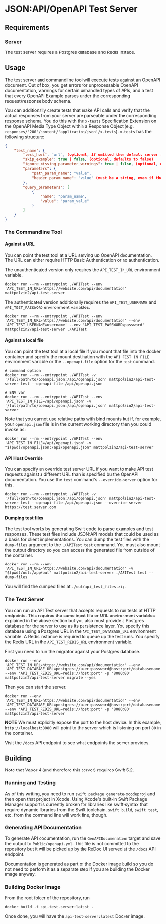 # JSON:API/OpenAPI Test Server
## Requirements
### Server
The test server requires a Postgres database and Redis instace.

## Usage

The test server and commandline tool will execute tests against an OpenAPI document. Out of box, you get errors for unprocessable OpenAPI documentation, warnings for certain unhandled types of APIs, and a test that every OpenAPI Example parses under the corresponding request/response body schema. 

You can additionally create tests that make API calls and verify that the actual responses from your server are parseable under the corresponding response schema. You do this with the `x-tests` Specification Extension on the OpenAPI Media Type Object within a Response Object (e.g. `responses/'200'/content/'application/json'/x-tests`). `x-tests` has the following structure:
```json
{
    "test_name": {
        "test_host": "url", (optional, if omitted then default server for API will be used.
        "skip_example": true | false, (optional, defaults to false)
        "ignore_missing_parameter_warnings": true | false, (optional, defaults to false)
        "parameters": {
            "path_param_name": "value",
            "header_param_name": "value" (must be a string, even if the parameter type is Int or other)
        },
        "query_parameters": [
            {
                "name": "param_name",
                "value": "param_value"
            }
        ]
    }
}
```  

### The Commandline Tool
#### Against a URL
You can point the test tool at a URL serving up OpenAPI documentation. The URL can either require HTTP Basic Authentication or no authentication.

The unauthenticated version only requires the `API_TEST_IN_URL` environment variable.
```shell
docker run --rm --entrypoint ./APITest --env 'API_TEST_IN_URL=https://website.com/api/documentation' mattpolzin2/api-test-server
```

The authenticated version additionally requires the `API_TEST_USERNAME` and `API_TEST_PASSWORD` environment variables.
```shell
docker run --rm --entrypoint ./APITest --env 'API_TEST_IN_URL=https://website.com/api/documentation' --env 'API_TEST_USERNAME=username' --env 'API_TEST_PASSWORD=password' mattpolzin2/api-test-server ./APITest
```

#### Against a local file
You can point the test tool at a local file if you mount that file into the docker container and specify the mount destination with the `API_TEST_IN_FILE` environment variable or the `--openapi-file` option for the `test` command.
```shell
# command option
docker run --rm --entrypoint ./APITest -v '/full/path/to/openapi.json:/api/openapi.json' mattpolzin2/api-test-server test --openapi-file /api/openapi.json

# ENV var
docker run --rm --entrypoint ./APITest --env 'API_TEST_IN_FILE=/api/openapi.json' -v '/full/path/to/openapi.json:/api/openapi.json' mattpolzin2/api-test-server
```

Note that you cannot use relative paths with bind mounts but if, for example, your `openapi.json` file is in the current working directory then you could invoke as:
```shell
docker run --rm --entrypoint ./APITest --env 'API_TEST_IN_FILE=/api/openapi.json' -v "$(pwd)/openapi.json:/api/openapi.json" mattpolzin2/api-test-server
```

#### API Host Override
You can specify an override test server URL if you want to make API test requests against a different URL than is specified bu the OpenAPI documentation. You use the `test` command's `--override-server` option for this.
```shell
docker run --rm --entrypoint ./APITest -v '/full/path/to/openapi.json:/api/openapi.json' mattpolzin2/api-test-server test --openapi-file /api/openapi.json --override-server https://test.server.com
```

#### Dumping test files
The test tool works by generating Swift code to parse examples and test responses. These test files include JSON:API models that could be used as a basis for client implementations. You can dump the test files with the `--dump-files` argument to the `./APITest test` command. You must also mount the output directory so you can access the generated file from outside of the container.

```shell
docker run --rm --env 'API_TEST_IN_URL=https://website.com/api/documentation' -v "$(pwd)/out:/app/out" mattpolzin2/api-test-server ./APITest test --dump-files
```

You will find the dumped files at `./out/api_test_files.zip`.

### The Test Server
You can run an API Test server that accepts requests to run tests at HTTP endpoints. This requires the same input file or URL environment variables explained in the above section but you also must provide a Postgres database for the server to use as its persistence layer. You specify this database using a Postgres URL in the `API_TEST_DATABASE_URL` environment variable. A Redis instance is required to queue up the test runs. You specify the Redis URL in the `API_TEST_REDIS_URL` environment variable.

First you need to run the migrator against your Postgres database.
```shell
docker run --env 'API_TEST_IN_URL=https://website.com/api/documentation' --env 'API_TEST_DATABASE_URL=postgres://user:password@host:port/databasename' --env 'API_TEST_REDIS_URL=redis://host:port' -p '8080:80' mattpolzin2/api-test-server migrate --yes
```

Then you can start the server.
```shell
docker run --env 'API_TEST_IN_URL=https://website.com/api/documentation' --env 'API_TEST_DATABASE_URL=postgres://user:password@host:port/databasename' --env 'API_TEST_REDIS_URL=redis://host:port' -p '8080:80' mattpolzin2/api-test-server
```

**NOTE** We must explicitly expose the port to the host device. In this example, `http://localhost:8080` will point to the server which is listening on port `80` in the container.

Visit the `/docs` API endpoint to see what endpoints the server provides.

## Building
Note that Vapor 4 (and therefore this server) requires Swift 5.2.

### Running and Testing
As of this writing, you need to run `swift package generate-xcodeproj` and then open that project in Xcode. Using Xcode's built-in Swift Package Manager support is currently broken for libraries like swift-syntax that require dynamic libraries from the Swift toolchain. `swift build`, `swift test`, etc. from the command line will work fine, though.

### Generating API Documentation
To generate API documentation, run the `GenAPIDocumenation` target and save the output to `Public/openapi.yml`. This file is not committed to the repository but it will be picked up by the ReDoc UI served at the `/docs` API endpoint.

Documentation is generated as part of the Docker image build so you do not need to perform it as a separate step if you are building the Docker image anyway.

### Building Docker Image
From the root folder of the repository, run
```shell
docker build -t api-test-server:latest .
```
Once done, you will have the `api-test-server:latest` Docker image.
